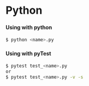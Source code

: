 # Python

#### Using with python
```bash
$ python <name>.py
```

#### Using with pyTest
```bash
$ pytest test_<name>.py
or
$ pytest test_<name>.py -v -s
```
